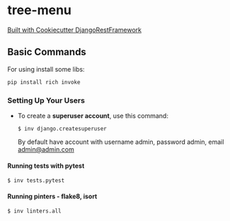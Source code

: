 # tree-menu

[Built with Cookiecutter DjangoRestFramework](https://github.com/PC-Nazarka/cookiecutter-django-rest-framework/)

## Basic Commands

For using install some libs:

```bash
pip install rich invoke
```

### Setting Up Your Users

-   To create a **superuser account**, use this command:

        $ inv django.createsuperuser
    By default have account with username admin, password admin, email admin@admin.com

#### Running tests with pytest

    $ inv tests.pytest

#### Running pinters - flake8, isort

    $ inv linters.all
